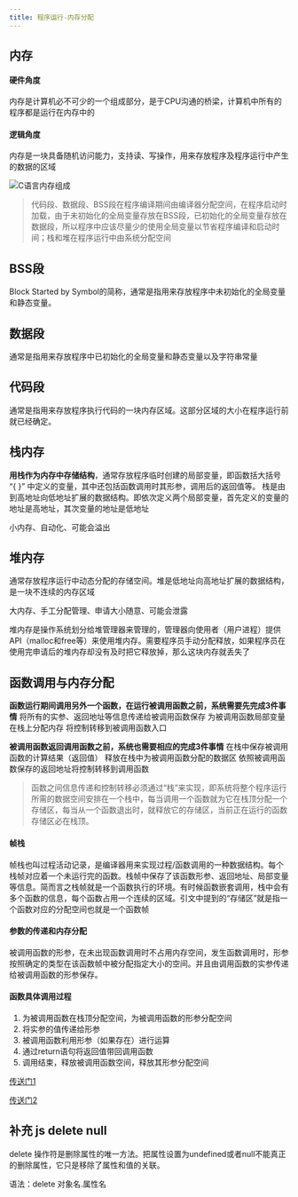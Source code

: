 ```yaml
---
title: 程序运行-内存分配
---
```


## 内存

#### 硬件角度

内存是计算机必不可少的一个组成部分，是于CPU沟通的桥梁，计算机中所有的程序都是运行在内存中的

#### 逻辑角度

内存是一块具备随机访问能力，支持读、写操作，用来存放程序及程序运行中产生的数据的区域


![C语言内存组成](https://upload-images.jianshu.io/upload_images/2474121-e6e531010176eb33.png?imageMogr2/auto-orient/strip|imageView2/2/format/webp)

> 代码段、数据段、BSS段在程序编译期间由编译器分配空间，在程序启动时加载，由于未初始化的全局变量存放在BSS段，已初始化的全局变量存放在数据段，所以程序中应该尽量少的使用全局变量以节省程序编译和启动时间；栈和堆在程序运行中由系统分配空间


## BSS段

Block Started by Symbol的简称，通常是指用来存放程序中未初始化的全局变量和静态变量。

## 数据段

通常是指用来存放程序中已初始化的全局变量和静态变量以及字符串常量

## 代码段

通常是指用来存放程序执行代码的一块内存区域。这部分区域的大小在程序运行前就已经确定。

## 栈内存

**用栈作为内存中存储结构**，通常存放程序临时创建的局部变量，即函数括大括号 “{ }” 中定义的变量，其中还包括函数调用时其形参，调用后的返回值等。 栈是由到高地址向低地址扩展的数据结构。即依次定义两个局部变量，首先定义的变量的地址是高地址，其次变量的地址是低地址

小内存、自动化、可能会溢出

## 堆内存

通常存放程序运行中动态分配的存储空间。堆是低地址向高地址扩展的数据结构，是一块不连续的内存区域

大内存、手工分配管理、申请大小随意、可能会泄露

堆内存是操作系统划分给堆管理器来管理的，管理器向使用者（用户进程）提供API（malloc和free等）来使用堆内存。需要程序员手动分配释放，如果程序员在使用完申请后的堆内存却没有及时把它释放掉，那么这块内存就丢失了

## 函数调用与内存分配

**函数运行期间调用另外一个函数，在运行被调用函数之前，系统需要先完成3件事情**
将所有的实参、返回地址等信息传递给被调用函数保存
为被调用函数局部变量在栈上分配内存
将控制转移到被调用函数入口

**被调用函数返回调用函数之前，系统也需要相应的完成3件事情**
在栈中保存被调用函数的计算结果（返回值）
释放在栈中为被调用函数分配的数据区
依照被调用函数保存的返回地址将控制转移到调用函数

> 函数之间信息传递和控制转移必须通过“栈”来实现，即系统将整个程序运行所需的数据空间安排在一个栈中，每当调用一个函数就为它在栈顶分配一个存储区，每当从一个函数退出时，就释放它的存储区，当前正在运行的函数存储区必在栈顶。

#### 帧栈

帧栈也叫过程活动记录，是编译器用来实现过程/函数调用的一种数据结构。每个栈帧对应着一个未运行完的函数。栈帧中保存了该函数形参、返回地址、局部变量等信息。简而言之栈帧就是一个函数执行的环境。有时候函数嵌套调用，栈中会有多个函数的信息，每个函数占用一个连续的区域。引文中提到的“存储区”就是指一个函数对应的分配空间也就是一个函数帧

#### 参数的传递和内存分配

被调用函数的形参，在未出现函数调用时不占用内存空间，发生函数调用时，形参按照确定的类型在该函数帧中被分配指定大小的空间。并且由调用函数的实参传递给被调用函数的形参保存。

#### 函数具体调用过程

1. 为被调用函数在栈顶分配空间，为被调用函数的形参分配空间
2. 将实参的值传递给形参
3. 被调用函数利用形参（如果存在）进行运算
4. 通过return语句将返回值带回调用函数
5. 调用结束，释放被调用函数空间，释放其形参分配空间



[传送门1](https://www.jianshu.com/p/b2380e47d005)

[传送门2](https://www.jianshu.com/p/ccb337572498)


## 补充 js delete null

delete 操作符是删除属性的唯一方法。把属性设置为undefined或者null不能真正的删除属性，它只是移除了属性和值的关联。

语法：delete 对象名.属性名

